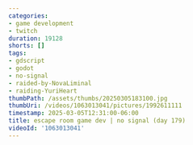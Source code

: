 ```yaml
---
categories:
- game development
- twitch
duration: 19128
shorts: []
tags:
- gdscript
- godot
- no-signal
- raided-by-NovaLiminal
- raiding-YuriHeart
thumbPath: /assets/thumbs/20250305183100.jpg
thumbUri: /videos/1063013041/pictures/1992611111
timestamp: 2025-03-05T12:31:00-06:00
title: escape room game dev | no signal (day 179)
videoId: '1063013041'
---
```

